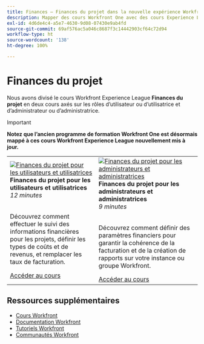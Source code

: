 ```yaml
---
title: Finances – Finances du projet dans la nouvelle expérience Workfront
description: Mapper des cours Workfront One avec des cours Experience League
exl-id: 4d6de4c4-a5e7-4630-9d08-07430e9ab4fd
source-git-commit: 69af576ac5a046c8687f3c14442903cf64c72d94
workflow-type: ht
source-wordcount: '138'
ht-degree: 100%

---
```


# Finances du projet

Nous avons divisé le cours Workfront Experience League **Finances du projet** en deux cours axés sur les rôles d’utilisateur ou d’utilisatrice et d’administrateur ou d’administratrice.

>[!IMPORTANT]
>
>**Notez que l’ancien programme de formation Workfront One est désormais mappé à ces cours Workfront Experience League nouvellement mis à jour.**

<table>
  <tr>
   <td>
      <a href="https://experienceleague.adobe.com/docs/courses/using/workfront-u-1-2023-1-finances.html?lang=fr">
      <img alt="Finances du projet pour les utilisateurs et utilisatrices" src="https://cdn.experienceleague.adobe.com/thumb/project-finances-for-users.png"/>
      </a>
      <div>
         <strong>Finances du projet pour les utilisateurs et utilisatrices</strong></a>
<br/><em>12 minutes</em>
      </div>
      <p>
        <br/>
Découvrez comment effectuer le suivi des informations financières pour les projets, définir les types de coûts et de revenus, et remplacer les taux de facturation.
      </p>
      <a  rel="noreferrer" target="_blank" href="https://experienceleague.adobe.com/docs/courses/using/workfront-u-1-2023-1-finances.html?lang=fr" class="spectrum-Button spectrum-Button--primary spectrum-Button--sizeM">
<span class="spectrum-Button-label has-no-wrap has-text-weight-bold">Accéder au cours</span>
</a>
   </td>
      <td>
      <a href="https://experienceleague.adobe.com/docs/courses/using/workfront-a-1-2023-1-finances.html?lang=fr">
      <img alt="Finances du projet pour les administrateurs et administratrices" src="https://cdn.experienceleague.adobe.com/thumb/project-finances-for-administrators.png"/>
      </a>
      <div>
         <strong>Finances du projet pour les administrateurs et administratrices</strong></a>
<br/><em>9 minutes</em>
      </div>
      <p>
        <br/>
Découvrez comment définir des paramètres financiers pour garantir la cohérence de la facturation et de la création de rapports sur votre instance ou groupe Workfront.
      </p>
      <a  rel="noreferrer" target="_blank" href="https://experienceleague.adobe.com/docs/courses/using/workfront-a-1-2023-1-finances.html?lang=fr" class="spectrum-Button spectrum-Button--primary spectrum-Button--sizeM">
<span class="spectrum-Button-label has-no-wrap has-text-weight-bold">Accéder au cours</span>
</a>
   </td>
  </tr>

</table>

## Ressources supplémentaires

* [Cours Workfront](https://experienceleague.adobe.com/?lang=fr&amp;Solution=Workfront#courses)
* [Documentation Workfront](https://experienceleague.adobe.com/docs/workfront.html?lang=fr)
* [Tutoriels Workfront](https://experienceleague.adobe.com/docs/workfront-learn/tutorials-workfront/home.html?lang=fr)
* [Communautés Workfront](https://experienceleaguecommunities.adobe.com/t5/workfront/ct-p/workfront)



